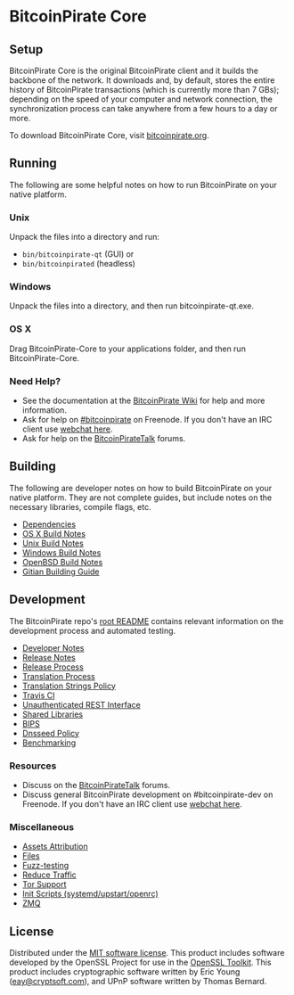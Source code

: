 BitcoinPirate Core
=============

Setup
---------------------
BitcoinPirate Core is the original BitcoinPirate client and it builds the backbone of the network. It downloads and, by default, stores the entire history of BitcoinPirate transactions (which is currently more than 7 GBs); depending on the speed of your computer and network connection, the synchronization process can take anywhere from a few hours to a day or more.

To download BitcoinPirate Core, visit [bitcoinpirate.org](https://btcpirate.io/).

Running
---------------------
The following are some helpful notes on how to run BitcoinPirate on your native platform.

### Unix

Unpack the files into a directory and run:

- `bin/bitcoinpirate-qt` (GUI) or
- `bin/bitcoinpirated` (headless)

### Windows

Unpack the files into a directory, and then run bitcoinpirate-qt.exe.

### OS X

Drag BitcoinPirate-Core to your applications folder, and then run BitcoinPirate-Core.

### Need Help?

* See the documentation at the [BitcoinPirate Wiki](https://bitcoinpirate.info/)
for help and more information.
* Ask for help on [#bitcoinpirate](http://webchat.freenode.net?channels=bitcoinpirate) on Freenode. If you don't have an IRC client use [webchat here](http://webchat.freenode.net?channels=bitcoinpirate).
* Ask for help on the [BitcoinPirateTalk](https:/btcpirate.io/) forums.

Building
---------------------
The following are developer notes on how to build BitcoinPirate on your native platform. They are not complete guides, but include notes on the necessary libraries, compile flags, etc.

- [Dependencies](dependencies.md)
- [OS X Build Notes](build-osx.md)
- [Unix Build Notes](build-unix.md)
- [Windows Build Notes](build-windows.md)
- [OpenBSD Build Notes](build-openbsd.md)
- [Gitian Building Guide](gitian-building.md)

Development
---------------------
The BitcoinPirate repo's [root README](/README.md) contains relevant information on the development process and automated testing.

- [Developer Notes](developer-notes.md)
- [Release Notes](release-notes.md)
- [Release Process](release-process.md)
- [Translation Process](translation_process.md)
- [Translation Strings Policy](translation_strings_policy.md)
- [Travis CI](travis-ci.md)
- [Unauthenticated REST Interface](REST-interface.md)
- [Shared Libraries](shared-libraries.md)
- [BIPS](bips.md)
- [Dnsseed Policy](dnsseed-policy.md)
- [Benchmarking](benchmarking.md)

### Resources
* Discuss on the [BitcoinPirateTalk](https:/btcpirate.io/) forums.
* Discuss general BitcoinPirate development on #bitcoinpirate-dev on Freenode. If you don't have an IRC client use [webchat here](http://webchat.freenode.net/?channels=bitcoinpirate-dev).

### Miscellaneous
- [Assets Attribution](assets-attribution.md)
- [Files](files.md)
- [Fuzz-testing](fuzzing.md)
- [Reduce Traffic](reduce-traffic.md)
- [Tor Support](tor.md)
- [Init Scripts (systemd/upstart/openrc)](init.md)
- [ZMQ](zmq.md)

License
---------------------
Distributed under the [MIT software license](/COPYING).
This product includes software developed by the OpenSSL Project for use in the [OpenSSL Toolkit](https://www.openssl.org/). This product includes
cryptographic software written by Eric Young ([eay@cryptsoft.com](mailto:eay@cryptsoft.com)), and UPnP software written by Thomas Bernard.
